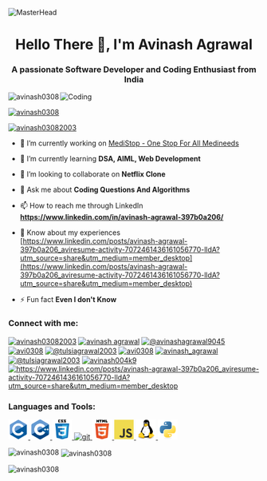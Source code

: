 ![MasterHead](https://user-images.githubusercontent.com/10498744/210012254-234538ff-d198-48aa-8964-37e6fd45d227.gif)
<h1 align="center">Hello There 👋, I'm Avinash Agrawal</h1>
<h3 align="center">A passionate Software Developer and Coding Enthusiast from India</h3>
<img align="right" alt="Coding" width="400" src="https://media.tenor.com/rePDfDWO3XoAAAAd/hacking.gif">
<p align="left"> <img src="https://komarev.com/ghpvc/?username=avinash0308&label=Profile%20views&color=0e75b6&style=flat" alt="avinash0308" /> </p>

<p align="left"> <a href="https://github.com/ryo-ma/github-profile-trophy"><img width = "500" src="https://github-profile-trophy.vercel.app/?username=avinash0308" alt="avinash0308" /></a> </p>

<p align="left"> <a href="https://twitter.com/avinash03082003" target="blank"><img src="https://img.shields.io/twitter/follow/avinash03082003?logo=twitter&style=for-the-badge" alt="avinash03082003" /></a> </p>

- 🔭 I’m currently working on [MediStop - One Stop For All Medineeds](https://medistoprender.onrender.com/login)

- 🌱 I’m currently learning **DSA, AIML, Web Development**

- 👯 I’m looking to collaborate on **Netflix Clone**

- 💬 Ask me about **Coding Questions And Algorithms**

- 📫 How to reach me through LinkedIn **https://www.linkedin.com/in/avinash-agrawal-397b0a206/**

- 📄 Know about my experiences [https://www.linkedin.com/posts/avinash-agrawal-397b0a206_aviresume-activity-7072461436161056770-lldA?utm_source=share&utm_medium=member_desktop](https://www.linkedin.com/posts/avinash-agrawal-397b0a206_aviresume-activity-7072461436161056770-lldA?utm_source=share&utm_medium=member_desktop)

- ⚡ Fun fact **Even I don't Know**

<h3 align="left">Connect with me:</h3>
<p align="left">
<a href="https://twitter.com/avinash03082003" target="blank"><img align="center" src="https://raw.githubusercontent.com/rahuldkjain/github-profile-readme-generator/master/src/images/icons/Social/twitter.svg" alt="avinash03082003" height="30" width="40" /></a>
<a href="https://linkedin.com/in/avinash agrawal" target="blank"><img align="center" src="https://raw.githubusercontent.com/rahuldkjain/github-profile-readme-generator/master/src/images/icons/Social/linked-in-alt.svg" alt="avinash agrawal" height="30" width="40" /></a>
<a href="https://www.youtube.com/c/@avinashagrawal9045" target="blank"><img align="center" src="https://raw.githubusercontent.com/rahuldkjain/github-profile-readme-generator/master/src/images/icons/Social/youtube.svg" alt="@avinashagrawal9045" height="30" width="40" /></a>
<a href="https://www.codechef.com/users/avi0308" target="blank"><img align="center" src="https://cdn.jsdelivr.net/npm/simple-icons@3.1.0/icons/codechef.svg" alt="avi0308" height="30" width="40" /></a>
<a href="https://www.hackerrank.com/@tulsiagrawal2003" target="blank"><img align="center" src="https://raw.githubusercontent.com/rahuldkjain/github-profile-readme-generator/master/src/images/icons/Social/hackerrank.svg" alt="@tulsiagrawal2003" height="30" width="40" /></a>
<a href="https://codeforces.com/profile/avi0308" target="blank"><img align="center" src="https://raw.githubusercontent.com/rahuldkjain/github-profile-readme-generator/master/src/images/icons/Social/codeforces.svg" alt="avi0308" height="30" width="40" /></a>
<a href="https://www.leetcode.com/avinash_agrawal" target="blank"><img align="center" src="https://raw.githubusercontent.com/rahuldkjain/github-profile-readme-generator/master/src/images/icons/Social/leet-code.svg" alt="avinash_agrawal" height="30" width="40" /></a>
<a href="https://www.hackerearth.com/@tulsiagrawal2003" target="blank"><img align="center" src="https://raw.githubusercontent.com/rahuldkjain/github-profile-readme-generator/master/src/images/icons/Social/hackerearth.svg" alt="@tulsiagrawal2003" height="30" width="40" /></a>
<a href="https://auth.geeksforgeeks.org/user/avinash004k9" target="blank"><img align="center" src="https://raw.githubusercontent.com/rahuldkjain/github-profile-readme-generator/master/src/images/icons/Social/geeks-for-geeks.svg" alt="avinash004k9" height="30" width="40" /></a>
<a href="https://discord.gg/https://www.linkedin.com/posts/avinash-agrawal-397b0a206_aviresume-activity-7072461436161056770-lldA?utm_source=share&utm_medium=member_desktop" target="blank"><img align="center" src="https://raw.githubusercontent.com/rahuldkjain/github-profile-readme-generator/master/src/images/icons/Social/discord.svg" alt="https://www.linkedin.com/posts/avinash-agrawal-397b0a206_aviresume-activity-7072461436161056770-lldA?utm_source=share&utm_medium=member_desktop" height="30" width="40" /></a>
</p>

<h3 align="left">Languages and Tools:</h3>
<p align="left"> <a href="https://www.cprogramming.com/" target="_blank" rel="noreferrer"> <img src="https://raw.githubusercontent.com/devicons/devicon/master/icons/c/c-original.svg" alt="c" width="40" height="40"/> </a> <a href="https://www.w3schools.com/cpp/" target="_blank" rel="noreferrer"> <img src="https://raw.githubusercontent.com/devicons/devicon/master/icons/cplusplus/cplusplus-original.svg" alt="cplusplus" width="40" height="40"/> </a> <a href="https://www.w3schools.com/css/" target="_blank" rel="noreferrer"> <img src="https://raw.githubusercontent.com/devicons/devicon/master/icons/css3/css3-original-wordmark.svg" alt="css3" width="40" height="40"/> </a> <a href="https://git-scm.com/" target="_blank" rel="noreferrer"> <img src="https://www.vectorlogo.zone/logos/git-scm/git-scm-icon.svg" alt="git" width="40" height="40"/> </a> <a href="https://www.w3.org/html/" target="_blank" rel="noreferrer"> <img src="https://raw.githubusercontent.com/devicons/devicon/master/icons/html5/html5-original-wordmark.svg" alt="html5" width="40" height="40"/> </a> <a href="https://developer.mozilla.org/en-US/docs/Web/JavaScript" target="_blank" rel="noreferrer"> <img src="https://raw.githubusercontent.com/devicons/devicon/master/icons/javascript/javascript-original.svg" alt="javascript" width="40" height="40"/> </a> <a href="https://www.linux.org/" target="_blank" rel="noreferrer"> <img src="https://raw.githubusercontent.com/devicons/devicon/master/icons/linux/linux-original.svg" alt="linux" width="40" height="40"/> </a> <a href="https://www.python.org" target="_blank" rel="noreferrer"> <img src="https://raw.githubusercontent.com/devicons/devicon/master/icons/python/python-original.svg" alt="python" width="40" height="40"/> </a> </p>

<p><img align="left" src="https://github-readme-stats.vercel.app/api/top-langs?username=avinash0308&show_icons=true&locale=en&layout=compact" alt="avinash0308" /></p>

<p>&nbsp;<img align="center" src="https://github-readme-stats.vercel.app/api?username=avinash0308&show_icons=true&locale=en" alt="avinash0308" /></p>

<p><img align="center" src="https://github-readme-streak-stats.herokuapp.com/?user=avinash0308&" alt="avinash0308" /></p>
